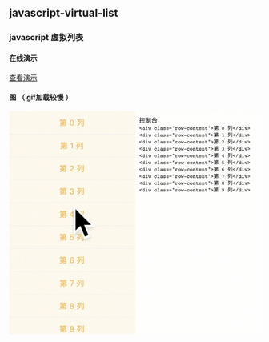 ## javascript-virtual-list
### javascript 虚拟列表

#### 在线演示
<a target='_black' href="https://faded12.github.io/javascript-virtual-list/">查看演示</a>

#### 图 （ gif加载较慢 ）
![image-show](./show.gif)